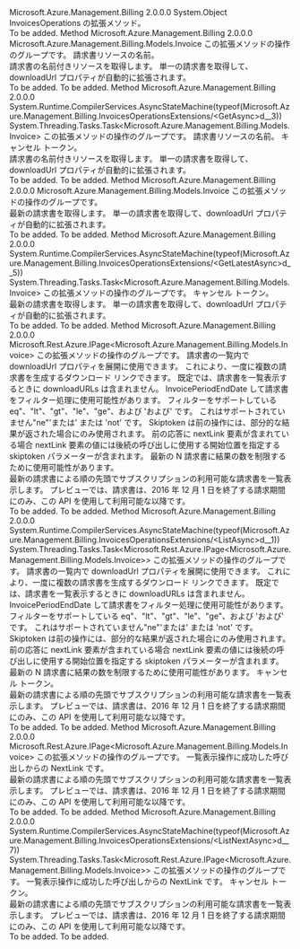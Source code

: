 <Type Name="InvoicesOperationsExtensions" FullName="Microsoft.Azure.Management.Billing.InvoicesOperationsExtensions">
  <TypeSignature Language="C#" Value="public static class InvoicesOperationsExtensions" />
  <TypeSignature Language="ILAsm" Value=".class public auto ansi abstract sealed beforefieldinit InvoicesOperationsExtensions extends System.Object" />
  <TypeSignature Language="DocId" Value="T:Microsoft.Azure.Management.Billing.InvoicesOperationsExtensions" />
  <TypeSignature Language="VB.NET" Value="Public Module InvoicesOperationsExtensions" />
  <TypeSignature Language="F#" Value="type InvoicesOperationsExtensions = class" />
  <AssemblyInfo>
    <AssemblyName>Microsoft.Azure.Management.Billing</AssemblyName>
    <AssemblyVersion>2.0.0.0</AssemblyVersion>
  </AssemblyInfo>
  <Base>
    <BaseTypeName>System.Object</BaseTypeName>
  </Base>
  <Interfaces />
  <Docs>
    <summary>
            InvoicesOperations の拡張メソッド。
            </summary>
    <remarks>To be added.</remarks>
  </Docs>
  <Members>
    <Member MemberName="Get">
      <MemberSignature Language="C#" Value="public static Microsoft.Azure.Management.Billing.Models.Invoice Get (this Microsoft.Azure.Management.Billing.IInvoicesOperations operations, string invoiceName);" />
      <MemberSignature Language="ILAsm" Value=".method public static hidebysig class Microsoft.Azure.Management.Billing.Models.Invoice Get(class Microsoft.Azure.Management.Billing.IInvoicesOperations operations, string invoiceName) cil managed" />
      <MemberSignature Language="DocId" Value="M:Microsoft.Azure.Management.Billing.InvoicesOperationsExtensions.Get(Microsoft.Azure.Management.Billing.IInvoicesOperations,System.String)" />
      <MemberSignature Language="VB.NET" Value="&lt;Extension()&gt;&#xA;Public Function Get (operations As IInvoicesOperations, invoiceName As String) As Invoice" />
      <MemberSignature Language="F#" Value="static member Get : Microsoft.Azure.Management.Billing.IInvoicesOperations * string -&gt; Microsoft.Azure.Management.Billing.Models.Invoice" Usage="Microsoft.Azure.Management.Billing.InvoicesOperationsExtensions.Get (operations, invoiceName)" />
      <MemberType>Method</MemberType>
      <AssemblyInfo>
        <AssemblyName>Microsoft.Azure.Management.Billing</AssemblyName>
        <AssemblyVersion>2.0.0.0</AssemblyVersion>
      </AssemblyInfo>
      <ReturnValue>
        <ReturnType>Microsoft.Azure.Management.Billing.Models.Invoice</ReturnType>
      </ReturnValue>
      <Parameters>
        <Parameter Name="operations" Type="Microsoft.Azure.Management.Billing.IInvoicesOperations" RefType="this" />
        <Parameter Name="invoiceName" Type="System.String" />
      </Parameters>
      <Docs>
        <param name="operations">
            この拡張メソッドの操作のグループです。
            </param>
        <param name="invoiceName">
            請求書リソースの名前。
            </param>
        <summary>
            請求書の名前付きリソースを取得します。 単一の請求書を取得して、downloadUrl プロパティが自動的に拡張されます。
            </summary>
        <returns>To be added.</returns>
        <remarks>To be added.</remarks>
      </Docs>
    </Member>
    <Member MemberName="GetAsync">
      <MemberSignature Language="C#" Value="public static System.Threading.Tasks.Task&lt;Microsoft.Azure.Management.Billing.Models.Invoice&gt; GetAsync (this Microsoft.Azure.Management.Billing.IInvoicesOperations operations, string invoiceName, System.Threading.CancellationToken cancellationToken = null);" />
      <MemberSignature Language="ILAsm" Value=".method public static hidebysig class System.Threading.Tasks.Task`1&lt;class Microsoft.Azure.Management.Billing.Models.Invoice&gt; GetAsync(class Microsoft.Azure.Management.Billing.IInvoicesOperations operations, string invoiceName, valuetype System.Threading.CancellationToken cancellationToken) cil managed" />
      <MemberSignature Language="DocId" Value="M:Microsoft.Azure.Management.Billing.InvoicesOperationsExtensions.GetAsync(Microsoft.Azure.Management.Billing.IInvoicesOperations,System.String,System.Threading.CancellationToken)" />
      <MemberSignature Language="F#" Value="static member GetAsync : Microsoft.Azure.Management.Billing.IInvoicesOperations * string * System.Threading.CancellationToken -&gt; System.Threading.Tasks.Task&lt;Microsoft.Azure.Management.Billing.Models.Invoice&gt;" Usage="Microsoft.Azure.Management.Billing.InvoicesOperationsExtensions.GetAsync (operations, invoiceName, cancellationToken)" />
      <MemberType>Method</MemberType>
      <AssemblyInfo>
        <AssemblyName>Microsoft.Azure.Management.Billing</AssemblyName>
        <AssemblyVersion>2.0.0.0</AssemblyVersion>
      </AssemblyInfo>
      <Attributes>
        <Attribute>
          <AttributeName>System.Runtime.CompilerServices.AsyncStateMachine(typeof(Microsoft.Azure.Management.Billing.InvoicesOperationsExtensions/&lt;GetAsync&gt;d__3))</AttributeName>
        </Attribute>
      </Attributes>
      <ReturnValue>
        <ReturnType>System.Threading.Tasks.Task&lt;Microsoft.Azure.Management.Billing.Models.Invoice&gt;</ReturnType>
      </ReturnValue>
      <Parameters>
        <Parameter Name="operations" Type="Microsoft.Azure.Management.Billing.IInvoicesOperations" RefType="this" />
        <Parameter Name="invoiceName" Type="System.String" />
        <Parameter Name="cancellationToken" Type="System.Threading.CancellationToken" />
      </Parameters>
      <Docs>
        <param name="operations">
            この拡張メソッドの操作のグループです。
            </param>
        <param name="invoiceName">
            請求書リソースの名前。
            </param>
        <param name="cancellationToken">
            キャンセル トークン。
            </param>
        <summary>
            請求書の名前付きリソースを取得します。 単一の請求書を取得して、downloadUrl プロパティが自動的に拡張されます。
            </summary>
        <returns>To be added.</returns>
        <remarks>To be added.</remarks>
      </Docs>
    </Member>
    <Member MemberName="GetLatest">
      <MemberSignature Language="C#" Value="public static Microsoft.Azure.Management.Billing.Models.Invoice GetLatest (this Microsoft.Azure.Management.Billing.IInvoicesOperations operations);" />
      <MemberSignature Language="ILAsm" Value=".method public static hidebysig class Microsoft.Azure.Management.Billing.Models.Invoice GetLatest(class Microsoft.Azure.Management.Billing.IInvoicesOperations operations) cil managed" />
      <MemberSignature Language="DocId" Value="M:Microsoft.Azure.Management.Billing.InvoicesOperationsExtensions.GetLatest(Microsoft.Azure.Management.Billing.IInvoicesOperations)" />
      <MemberSignature Language="VB.NET" Value="&lt;Extension()&gt;&#xA;Public Function GetLatest (operations As IInvoicesOperations) As Invoice" />
      <MemberSignature Language="F#" Value="static member GetLatest : Microsoft.Azure.Management.Billing.IInvoicesOperations -&gt; Microsoft.Azure.Management.Billing.Models.Invoice" Usage="Microsoft.Azure.Management.Billing.InvoicesOperationsExtensions.GetLatest operations" />
      <MemberType>Method</MemberType>
      <AssemblyInfo>
        <AssemblyName>Microsoft.Azure.Management.Billing</AssemblyName>
        <AssemblyVersion>2.0.0.0</AssemblyVersion>
      </AssemblyInfo>
      <ReturnValue>
        <ReturnType>Microsoft.Azure.Management.Billing.Models.Invoice</ReturnType>
      </ReturnValue>
      <Parameters>
        <Parameter Name="operations" Type="Microsoft.Azure.Management.Billing.IInvoicesOperations" RefType="this" />
      </Parameters>
      <Docs>
        <param name="operations">
            この拡張メソッドの操作のグループです。
            </param>
        <summary>
            最新の請求書を取得します。 単一の請求書を取得して、downloadUrl プロパティが自動的に拡張されます。
            </summary>
        <returns>To be added.</returns>
        <remarks>To be added.</remarks>
      </Docs>
    </Member>
    <Member MemberName="GetLatestAsync">
      <MemberSignature Language="C#" Value="public static System.Threading.Tasks.Task&lt;Microsoft.Azure.Management.Billing.Models.Invoice&gt; GetLatestAsync (this Microsoft.Azure.Management.Billing.IInvoicesOperations operations, System.Threading.CancellationToken cancellationToken = null);" />
      <MemberSignature Language="ILAsm" Value=".method public static hidebysig class System.Threading.Tasks.Task`1&lt;class Microsoft.Azure.Management.Billing.Models.Invoice&gt; GetLatestAsync(class Microsoft.Azure.Management.Billing.IInvoicesOperations operations, valuetype System.Threading.CancellationToken cancellationToken) cil managed" />
      <MemberSignature Language="DocId" Value="M:Microsoft.Azure.Management.Billing.InvoicesOperationsExtensions.GetLatestAsync(Microsoft.Azure.Management.Billing.IInvoicesOperations,System.Threading.CancellationToken)" />
      <MemberSignature Language="F#" Value="static member GetLatestAsync : Microsoft.Azure.Management.Billing.IInvoicesOperations * System.Threading.CancellationToken -&gt; System.Threading.Tasks.Task&lt;Microsoft.Azure.Management.Billing.Models.Invoice&gt;" Usage="Microsoft.Azure.Management.Billing.InvoicesOperationsExtensions.GetLatestAsync (operations, cancellationToken)" />
      <MemberType>Method</MemberType>
      <AssemblyInfo>
        <AssemblyName>Microsoft.Azure.Management.Billing</AssemblyName>
        <AssemblyVersion>2.0.0.0</AssemblyVersion>
      </AssemblyInfo>
      <Attributes>
        <Attribute>
          <AttributeName>System.Runtime.CompilerServices.AsyncStateMachine(typeof(Microsoft.Azure.Management.Billing.InvoicesOperationsExtensions/&lt;GetLatestAsync&gt;d__5))</AttributeName>
        </Attribute>
      </Attributes>
      <ReturnValue>
        <ReturnType>System.Threading.Tasks.Task&lt;Microsoft.Azure.Management.Billing.Models.Invoice&gt;</ReturnType>
      </ReturnValue>
      <Parameters>
        <Parameter Name="operations" Type="Microsoft.Azure.Management.Billing.IInvoicesOperations" RefType="this" />
        <Parameter Name="cancellationToken" Type="System.Threading.CancellationToken" />
      </Parameters>
      <Docs>
        <param name="operations">
            この拡張メソッドの操作のグループです。
            </param>
        <param name="cancellationToken">
            キャンセル トークン。
            </param>
        <summary>
            最新の請求書を取得します。 単一の請求書を取得して、downloadUrl プロパティが自動的に拡張されます。
            </summary>
        <returns>To be added.</returns>
        <remarks>To be added.</remarks>
      </Docs>
    </Member>
    <Member MemberName="List">
      <MemberSignature Language="C#" Value="public static Microsoft.Rest.Azure.IPage&lt;Microsoft.Azure.Management.Billing.Models.Invoice&gt; List (this Microsoft.Azure.Management.Billing.IInvoicesOperations operations, string expand = null, string filter = null, string skiptoken = null, Nullable&lt;int&gt; top = null);" />
      <MemberSignature Language="ILAsm" Value=".method public static hidebysig class Microsoft.Rest.Azure.IPage`1&lt;class Microsoft.Azure.Management.Billing.Models.Invoice&gt; List(class Microsoft.Azure.Management.Billing.IInvoicesOperations operations, string expand, string filter, string skiptoken, valuetype System.Nullable`1&lt;int32&gt; top) cil managed" />
      <MemberSignature Language="DocId" Value="M:Microsoft.Azure.Management.Billing.InvoicesOperationsExtensions.List(Microsoft.Azure.Management.Billing.IInvoicesOperations,System.String,System.String,System.String,System.Nullable{System.Int32})" />
      <MemberSignature Language="VB.NET" Value="&lt;Extension()&gt;&#xA;Public Function List (operations As IInvoicesOperations, Optional expand As String = null, Optional filter As String = null, Optional skiptoken As String = null, Optional top As Nullable(Of Integer) = null) As IPage(Of Invoice)" />
      <MemberSignature Language="F#" Value="static member List : Microsoft.Azure.Management.Billing.IInvoicesOperations * string * string * string * Nullable&lt;int&gt; -&gt; Microsoft.Rest.Azure.IPage&lt;Microsoft.Azure.Management.Billing.Models.Invoice&gt;" Usage="Microsoft.Azure.Management.Billing.InvoicesOperationsExtensions.List (operations, expand, filter, skiptoken, top)" />
      <MemberType>Method</MemberType>
      <AssemblyInfo>
        <AssemblyName>Microsoft.Azure.Management.Billing</AssemblyName>
        <AssemblyVersion>2.0.0.0</AssemblyVersion>
      </AssemblyInfo>
      <ReturnValue>
        <ReturnType>Microsoft.Rest.Azure.IPage&lt;Microsoft.Azure.Management.Billing.Models.Invoice&gt;</ReturnType>
      </ReturnValue>
      <Parameters>
        <Parameter Name="operations" Type="Microsoft.Azure.Management.Billing.IInvoicesOperations" RefType="this" />
        <Parameter Name="expand" Type="System.String" />
        <Parameter Name="filter" Type="System.String" />
        <Parameter Name="skiptoken" Type="System.String" />
        <Parameter Name="top" Type="System.Nullable&lt;System.Int32&gt;" />
      </Parameters>
      <Docs>
        <param name="operations">
            この拡張メソッドの操作のグループです。
            </param>
        <param name="expand">
            請求書の一覧内で downloadUrl プロパティを展開に使用できます。
            これにより、一度に複数の請求書を生成するダウンロード リンクできます。
            既定では、請求書を一覧表示するときに downloadURLs は含まれません。
            </param>
        <param name="filter">
            InvoicePeriodEndDate して請求書をフィルター処理に使用可能性があります。 フィルターをサポートしている eq"、"lt"、"gt"、"le"、"ge"、および 'および' です。 これはサポートされていません"ne"'または' または 'not' です。
            </param>
        <param name="skiptoken">
            Skiptoken は前の操作には、部分的な結果が返された場合にのみ使用されます。
            前の応答に nextLink 要素が含まれている場合 nextLink 要素の値には後続の呼び出しに使用する開始位置を指定する skiptoken パラメーターが含まれます。
            </param>
        <param name="top">
            最新の N 請求書に結果の数を制限するために使用可能性があります。
            </param>
        <summary>
            最新の請求書による順の先頭でサブスクリプションの利用可能な請求書を一覧表示します。 プレビューでは、請求書は、2016 年 12 月 1 日を終了する請求期間にのみ、この API を使用して利用可能な以降です。
            <see href="https://go.microsoft.com/fwlink/?linkid=842057" /></summary>
        <returns>To be added.</returns>
        <remarks>To be added.</remarks>
      </Docs>
    </Member>
    <Member MemberName="ListAsync">
      <MemberSignature Language="C#" Value="public static System.Threading.Tasks.Task&lt;Microsoft.Rest.Azure.IPage&lt;Microsoft.Azure.Management.Billing.Models.Invoice&gt;&gt; ListAsync (this Microsoft.Azure.Management.Billing.IInvoicesOperations operations, string expand = null, string filter = null, string skiptoken = null, Nullable&lt;int&gt; top = null, System.Threading.CancellationToken cancellationToken = null);" />
      <MemberSignature Language="ILAsm" Value=".method public static hidebysig class System.Threading.Tasks.Task`1&lt;class Microsoft.Rest.Azure.IPage`1&lt;class Microsoft.Azure.Management.Billing.Models.Invoice&gt;&gt; ListAsync(class Microsoft.Azure.Management.Billing.IInvoicesOperations operations, string expand, string filter, string skiptoken, valuetype System.Nullable`1&lt;int32&gt; top, valuetype System.Threading.CancellationToken cancellationToken) cil managed" />
      <MemberSignature Language="DocId" Value="M:Microsoft.Azure.Management.Billing.InvoicesOperationsExtensions.ListAsync(Microsoft.Azure.Management.Billing.IInvoicesOperations,System.String,System.String,System.String,System.Nullable{System.Int32},System.Threading.CancellationToken)" />
      <MemberSignature Language="F#" Value="static member ListAsync : Microsoft.Azure.Management.Billing.IInvoicesOperations * string * string * string * Nullable&lt;int&gt; * System.Threading.CancellationToken -&gt; System.Threading.Tasks.Task&lt;Microsoft.Rest.Azure.IPage&lt;Microsoft.Azure.Management.Billing.Models.Invoice&gt;&gt;" Usage="Microsoft.Azure.Management.Billing.InvoicesOperationsExtensions.ListAsync (operations, expand, filter, skiptoken, top, cancellationToken)" />
      <MemberType>Method</MemberType>
      <AssemblyInfo>
        <AssemblyName>Microsoft.Azure.Management.Billing</AssemblyName>
        <AssemblyVersion>2.0.0.0</AssemblyVersion>
      </AssemblyInfo>
      <Attributes>
        <Attribute>
          <AttributeName>System.Runtime.CompilerServices.AsyncStateMachine(typeof(Microsoft.Azure.Management.Billing.InvoicesOperationsExtensions/&lt;ListAsync&gt;d__1))</AttributeName>
        </Attribute>
      </Attributes>
      <ReturnValue>
        <ReturnType>System.Threading.Tasks.Task&lt;Microsoft.Rest.Azure.IPage&lt;Microsoft.Azure.Management.Billing.Models.Invoice&gt;&gt;</ReturnType>
      </ReturnValue>
      <Parameters>
        <Parameter Name="operations" Type="Microsoft.Azure.Management.Billing.IInvoicesOperations" RefType="this" />
        <Parameter Name="expand" Type="System.String" />
        <Parameter Name="filter" Type="System.String" />
        <Parameter Name="skiptoken" Type="System.String" />
        <Parameter Name="top" Type="System.Nullable&lt;System.Int32&gt;" />
        <Parameter Name="cancellationToken" Type="System.Threading.CancellationToken" />
      </Parameters>
      <Docs>
        <param name="operations">
            この拡張メソッドの操作のグループです。
            </param>
        <param name="expand">
            請求書の一覧内で downloadUrl プロパティを展開に使用できます。
            これにより、一度に複数の請求書を生成するダウンロード リンクできます。
            既定では、請求書を一覧表示するときに downloadURLs は含まれません。
            </param>
        <param name="filter">
            InvoicePeriodEndDate して請求書をフィルター処理に使用可能性があります。 フィルターをサポートしている eq"、"lt"、"gt"、"le"、"ge"、および 'および' です。 これはサポートされていません"ne"'または' または 'not' です。
            </param>
        <param name="skiptoken">
            Skiptoken は前の操作には、部分的な結果が返された場合にのみ使用されます。
            前の応答に nextLink 要素が含まれている場合 nextLink 要素の値には後続の呼び出しに使用する開始位置を指定する skiptoken パラメーターが含まれます。
            </param>
        <param name="top">
            最新の N 請求書に結果の数を制限するために使用可能性があります。
            </param>
        <param name="cancellationToken">
            キャンセル トークン。
            </param>
        <summary>
            最新の請求書による順の先頭でサブスクリプションの利用可能な請求書を一覧表示します。 プレビューでは、請求書は、2016 年 12 月 1 日を終了する請求期間にのみ、この API を使用して利用可能な以降です。
            <see href="https://go.microsoft.com/fwlink/?linkid=842057" /></summary>
        <returns>To be added.</returns>
        <remarks>To be added.</remarks>
      </Docs>
    </Member>
    <Member MemberName="ListNext">
      <MemberSignature Language="C#" Value="public static Microsoft.Rest.Azure.IPage&lt;Microsoft.Azure.Management.Billing.Models.Invoice&gt; ListNext (this Microsoft.Azure.Management.Billing.IInvoicesOperations operations, string nextPageLink);" />
      <MemberSignature Language="ILAsm" Value=".method public static hidebysig class Microsoft.Rest.Azure.IPage`1&lt;class Microsoft.Azure.Management.Billing.Models.Invoice&gt; ListNext(class Microsoft.Azure.Management.Billing.IInvoicesOperations operations, string nextPageLink) cil managed" />
      <MemberSignature Language="DocId" Value="M:Microsoft.Azure.Management.Billing.InvoicesOperationsExtensions.ListNext(Microsoft.Azure.Management.Billing.IInvoicesOperations,System.String)" />
      <MemberSignature Language="VB.NET" Value="&lt;Extension()&gt;&#xA;Public Function ListNext (operations As IInvoicesOperations, nextPageLink As String) As IPage(Of Invoice)" />
      <MemberSignature Language="F#" Value="static member ListNext : Microsoft.Azure.Management.Billing.IInvoicesOperations * string -&gt; Microsoft.Rest.Azure.IPage&lt;Microsoft.Azure.Management.Billing.Models.Invoice&gt;" Usage="Microsoft.Azure.Management.Billing.InvoicesOperationsExtensions.ListNext (operations, nextPageLink)" />
      <MemberType>Method</MemberType>
      <AssemblyInfo>
        <AssemblyName>Microsoft.Azure.Management.Billing</AssemblyName>
        <AssemblyVersion>2.0.0.0</AssemblyVersion>
      </AssemblyInfo>
      <ReturnValue>
        <ReturnType>Microsoft.Rest.Azure.IPage&lt;Microsoft.Azure.Management.Billing.Models.Invoice&gt;</ReturnType>
      </ReturnValue>
      <Parameters>
        <Parameter Name="operations" Type="Microsoft.Azure.Management.Billing.IInvoicesOperations" RefType="this" />
        <Parameter Name="nextPageLink" Type="System.String" />
      </Parameters>
      <Docs>
        <param name="operations">
            この拡張メソッドの操作のグループです。
            </param>
        <param name="nextPageLink">
            一覧表示操作に成功した呼び出しからの NextLink です。
            </param>
        <summary>
            最新の請求書による順の先頭でサブスクリプションの利用可能な請求書を一覧表示します。 プレビューでは、請求書は、2016 年 12 月 1 日を終了する請求期間にのみ、この API を使用して利用可能な以降です。
            <see href="https://go.microsoft.com/fwlink/?linkid=842057" /></summary>
        <returns>To be added.</returns>
        <remarks>To be added.</remarks>
      </Docs>
    </Member>
    <Member MemberName="ListNextAsync">
      <MemberSignature Language="C#" Value="public static System.Threading.Tasks.Task&lt;Microsoft.Rest.Azure.IPage&lt;Microsoft.Azure.Management.Billing.Models.Invoice&gt;&gt; ListNextAsync (this Microsoft.Azure.Management.Billing.IInvoicesOperations operations, string nextPageLink, System.Threading.CancellationToken cancellationToken = null);" />
      <MemberSignature Language="ILAsm" Value=".method public static hidebysig class System.Threading.Tasks.Task`1&lt;class Microsoft.Rest.Azure.IPage`1&lt;class Microsoft.Azure.Management.Billing.Models.Invoice&gt;&gt; ListNextAsync(class Microsoft.Azure.Management.Billing.IInvoicesOperations operations, string nextPageLink, valuetype System.Threading.CancellationToken cancellationToken) cil managed" />
      <MemberSignature Language="DocId" Value="M:Microsoft.Azure.Management.Billing.InvoicesOperationsExtensions.ListNextAsync(Microsoft.Azure.Management.Billing.IInvoicesOperations,System.String,System.Threading.CancellationToken)" />
      <MemberSignature Language="F#" Value="static member ListNextAsync : Microsoft.Azure.Management.Billing.IInvoicesOperations * string * System.Threading.CancellationToken -&gt; System.Threading.Tasks.Task&lt;Microsoft.Rest.Azure.IPage&lt;Microsoft.Azure.Management.Billing.Models.Invoice&gt;&gt;" Usage="Microsoft.Azure.Management.Billing.InvoicesOperationsExtensions.ListNextAsync (operations, nextPageLink, cancellationToken)" />
      <MemberType>Method</MemberType>
      <AssemblyInfo>
        <AssemblyName>Microsoft.Azure.Management.Billing</AssemblyName>
        <AssemblyVersion>2.0.0.0</AssemblyVersion>
      </AssemblyInfo>
      <Attributes>
        <Attribute>
          <AttributeName>System.Runtime.CompilerServices.AsyncStateMachine(typeof(Microsoft.Azure.Management.Billing.InvoicesOperationsExtensions/&lt;ListNextAsync&gt;d__7))</AttributeName>
        </Attribute>
      </Attributes>
      <ReturnValue>
        <ReturnType>System.Threading.Tasks.Task&lt;Microsoft.Rest.Azure.IPage&lt;Microsoft.Azure.Management.Billing.Models.Invoice&gt;&gt;</ReturnType>
      </ReturnValue>
      <Parameters>
        <Parameter Name="operations" Type="Microsoft.Azure.Management.Billing.IInvoicesOperations" RefType="this" />
        <Parameter Name="nextPageLink" Type="System.String" />
        <Parameter Name="cancellationToken" Type="System.Threading.CancellationToken" />
      </Parameters>
      <Docs>
        <param name="operations">
            この拡張メソッドの操作のグループです。
            </param>
        <param name="nextPageLink">
            一覧表示操作に成功した呼び出しからの NextLink です。
            </param>
        <param name="cancellationToken">
            キャンセル トークン。
            </param>
        <summary>
            最新の請求書による順の先頭でサブスクリプションの利用可能な請求書を一覧表示します。 プレビューでは、請求書は、2016 年 12 月 1 日を終了する請求期間にのみ、この API を使用して利用可能な以降です。
            <see href="https://go.microsoft.com/fwlink/?linkid=842057" /></summary>
        <returns>To be added.</returns>
        <remarks>To be added.</remarks>
      </Docs>
    </Member>
  </Members>
</Type>